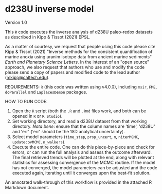 # d238U inverse model

Version 1.0

This `R` code executes the inverse analysis of d238U paleo-redox datasets as described in Kipp & Tissot (2021) EPSL. 

As a matter of courtesy, we request that people using this code please cite Kipp & Tissot (2021) "Inverse methods for the consistent quantification of marine anoxia using uranim isotope data from ancient marine sediments" *Earth and Planetary Science Letters*. In the interest of an "open source" approach, we also request that authors who use and modify the code please send a copy of papers and modified code to the lead author (mkipp@caltech.edu).

REQUIREMENTS: `R` (this code was written using v4.0.0), including `msir`, `FME`, `doParallel` and `LaplacesDemon` packages.

HOW TO RUN CODE:
1) Open the `R` script (both the `.R` and `.Rmd` files work, and both can be opened in `R` or `R Studio`).
2) Set working directory, and read a d238U dataset from that working directory. *Nota bene*: ensure that the column names are 'time', 'd238U' and 'err' ('err' should be the 1SD analytical uncertainty).
3) Select model parameters (`time_step`, `prop_uncert`, `m`, `niterMCMC`, `updatecovMCMC`, `n_walkers`).
4) Execute the entire code. One can do this piece-by-piece and check for errors, or can run the full analysis and assess the outcome afterward. The final retrieved trends will be plotted at the end, along with relevant statistics for assessing convergence of the MCMC routine. If the model has not converged, the model parameters can be adjusted and the code executed again, iterating until it converges upon the best-fit solution.

An annotated walk-through of this workflow is provided in the attached R Markdown document. 
